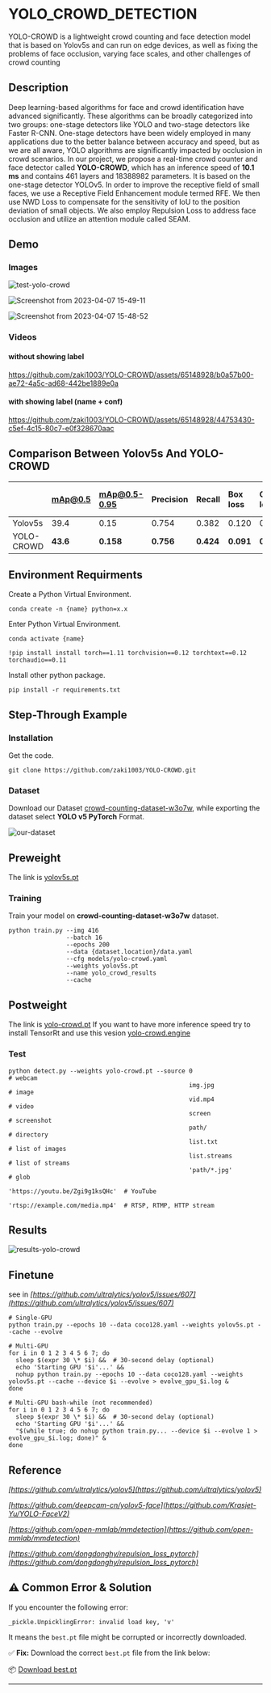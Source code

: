 # YOLO_CROWD_DETECTION
YOLO-CROWD is a lightweight crowd counting and face detection model that is based on Yolov5s and can run on edge devices, as well as fixing the problems of face occlusion, varying face scales, and other challenges of crowd counting


## Description
Deep learning-based algorithms for face and crowd identification have advanced significantly. These algorithms can be broadly categorized into two groups: one-stage detectors like YOLO and two-stage detectors like Faster R-CNN. One-stage detectors have been widely employed in many applications due to the better balance between accuracy and speed, but as we are all aware, YOLO algorithms are significantly impacted by occlusion in crowd scenarios. In our project, we propose a real-time crowd counter and face detector called **YOLO-CROWD**, which has an inference speed of **10.1 ms** and contains 461 layers and 18388982 parameters. It is based on the one-stage detector YOLOv5. In order to improve the receptive field of small faces, we use a Receptive Field Enhancement module termed RFE. We then use NWD Loss to compensate for the sensitivity of IoU to the position deviation of small objects. We also employ Repulsion Loss to address face occlusion and utilize an attention module called
SEAM.

## Demo
### Images
![test-yolo-crowd](https://github.com/zaki1003/YOLO-CROWD/assets/65148928/6aed4956-1da5-4b98-ae8a-e7d9574b4054)

![Screenshot from 2023-04-07 15-49-11](https://github.com/zaki1003/YOLO-CROWD/assets/65148928/e435d92b-42f2-4152-bcad-b72268db8d0e)

![Screenshot from 2023-04-07 15-48-52](https://github.com/zaki1003/YOLO-CROWD/assets/65148928/2b5e3273-a697-472c-a201-0b23e5b2faa6)


### Videos
#### without showing label

https://github.com/zaki1003/YOLO-CROWD/assets/65148928/b0a57b00-ae72-4a5c-ad68-442be1889e0a







#### with showing label (name + conf)
https://github.com/zaki1003/YOLO-CROWD/assets/65148928/44753430-c5ef-4c15-80c7-e0f328670aac

## Comparison Between Yolov5s And YOLO-CROWD

|                |          mAp@0.5      |       mAp@0.5-0.95   |           Precision      |          Recall         |         Box loss        |         Object loss      |     Inference Time (ms)  |
|:-------------------|:---------------|:--------------|:-------------|:-----------|:------------------|:------------------|:-----------------------------|
|         Yolov5s      |          39.4      |     0.15       |        0.754        |        0.382           |      0.120            |    0.266                  |        **7**            |                    
|       YOLO-CROWD        |            **43.6**          |         **0.158**         |      **0.756**        |        **0.424**        |         **0.091**       |  **0.158**       |       10.1        | 




## Environment Requirments
Create a Python Virtual Environment.   
```shell
conda create -n {name} python=x.x
```

Enter Python Virtual Environment.   
```shell
conda activate {name}
```


```shell 
!pip install install torch==1.11 torchvision==0.12 torchtext==0.12 torchaudio==0.11
```

Install other python package.   
```shell
pip install -r requirements.txt
```

## Step-Through Example
### Installation
Get the code.    
```shell
git clone https://github.com/zaki1003/YOLO-CROWD.git
```

### Dataset

Download our Dataset [crowd-counting-dataset-w3o7w](https://universe.roboflow.com/crowd-dataset/crowd-counting-dataset-w3o7w), while exporting the dataset select **YOLO v5 PyTorch** Format.

![our-dataset](https://github.com/zaki1003/YOLO-CROWD/assets/65148928/7c574121-7eb5-450c-a61d-d259643d22fb)



## Preweight
The link is [yolov5s.pt](https://github.com/ultralytics/yolov5/releases/download/v5.0/yolov5s.pt)


### Training
Train your model on **crowd-counting-dataset-w3o7w** dataset.
```shell
python train.py --img 416
                --batch 16
                --epochs 200
                --data {dataset.location}/data.yaml
                --cfg models/yolo-crowd.yaml    
                --weights yolov5s.pt      
                --name yolo_crowd_results
                --cache
```

## Postweight
The link is [yolo-crowd.pt](https://drive.google.com/file/d/1xxXVCzseuzmHv7NoMQ03RVU_tDisWXjM/view?usp=sharing)
If you want to have more inference speed try to install TensorRt and use this vesion [yolo-crowd.engine](https://drive.google.com/file/d/1-189sscpNZBFaSHOz7dnEgAaFeUALiow/view?usp=sharing)


### Test
```shell
python detect.py --weights yolo-crowd.pt --source 0                               # webcam
                                                  img.jpg                         # image
                                                  vid.mp4                         # video
                                                  screen                          # screenshot
                                                  path/                           # directory
                                                  list.txt                        # list of images
                                                  list.streams                    # list of streams
                                                  'path/*.jpg'                    # glob
                                                  'https://youtu.be/Zgi9g1ksQHc'  # YouTube
                                                  'rtsp://example.com/media.mp4'  # RTSP, RTMP, HTTP stream
```



## Results

![results-yolo-crowd](https://github.com/zaki1003/YOLO-CROWD/assets/65148928/9e2d18ce-aaf6-4a20-91f0-d8d1eb88728c)


## Finetune
see in *[https://github.com/ultralytics/yolov5/issues/607](https://github.com/ultralytics/yolov5/issues/607)*
```shell
# Single-GPU
python train.py --epochs 10 --data coco128.yaml --weights yolov5s.pt --cache --evolve

# Multi-GPU
for i in 0 1 2 3 4 5 6 7; do
  sleep $(expr 30 \* $i) &&  # 30-second delay (optional)
  echo 'Starting GPU '$i'...' &&
  nohup python train.py --epochs 10 --data coco128.yaml --weights yolov5s.pt --cache --device $i --evolve > evolve_gpu_$i.log &
done

# Multi-GPU bash-while (not recommended)
for i in 0 1 2 3 4 5 6 7; do
  sleep $(expr 30 \* $i) &&  # 30-second delay (optional)
  echo 'Starting GPU '$i'...' &&
  "$(while true; do nohup python train.py... --device $i --evolve 1 > evolve_gpu_$i.log; done)" &
done
```

## Reference
*[https://github.com/ultralytics/yolov5](https://github.com/ultralytics/yolov5)*    
    
*[https://github.com/deepcam-cn/yolov5-face](https://github.com/Krasjet-Yu/YOLO-FaceV2)*  
    
*[https://github.com/open-mmlab/mmdetection](https://github.com/open-mmlab/mmdetection)*   
    
*[https://github.com/dongdonghy/repulsion_loss_pytorch](https://github.com/dongdonghy/repulsion_loss_pytorch)*   


## ⚠️ Common Error & Solution

If you encounter the following error:

`_pickle.UnpicklingError: invalid load key, 'v'`


It means the `best.pt` file might be corrupted or incorrectly downloaded.


✅ **Fix:** Download the correct `best.pt` file from the link below:

📦 [Download best.pt](https://drive.google.com/file/d/1qwrMk29ClRenwyD91cxzEVABNBmvV6Bc/view?usp=sharing)

---

